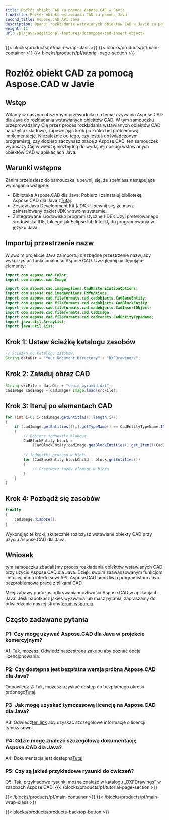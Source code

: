 ```yaml
---
title: Rozłóż obiekt CAD za pomocą Aspose.CAD w Javie
linktitle: Rozłóż obiekt wstawiania CAD za pomocą Java
second_title: Aspose.CAD API Java
description: Opanuj rozkładanie wstawianych obiektów CAD w Javie za pomocą Aspose.CAD. Postępuj zgodnie z naszym przewodnikiem krok po kroku, aby uzyskać efektywną obsługę. Zanurz się w świat manipulacji CAD.
weight: 11
url: /pl/java/additional-features/decompose-cad-insert-object/
---
```


{{< blocks/products/pf/main-wrap-class >}}
{{< blocks/products/pf/main-container >}}
{{< blocks/products/pf/tutorial-page-section >}}

# Rozłóż obiekt CAD za pomocą Aspose.CAD w Javie

## Wstęp

Witamy w naszym obszernym przewodniku na temat używania Aspose.CAD dla Java do rozkładania wstawianych obiektów CAD. W tym samouczku przeprowadzimy Cię przez proces rozkładania wstawianych obiektów CAD na części składowe, zapewniając krok po kroku bezproblemową implementację. Niezależnie od tego, czy jesteś doświadczonym programistą, czy dopiero zaczynasz pracę z Aspose.CAD, ten samouczek wyposaży Cię w wiedzę niezbędną do wydajnej obsługi wstawianych obiektów CAD w aplikacjach Java.

## Warunki wstępne

Zanim przejdziesz do samouczka, upewnij się, że spełniasz następujące wymagania wstępne:

- Biblioteka Aspose.CAD dla Java: Pobierz i zainstaluj bibliotekę Aspose.CAD dla Java z[Tutaj](https://releases.aspose.com/cad/java/).
- Zestaw Java Development Kit (JDK): Upewnij się, że masz zainstalowany pakiet JDK w swoim systemie.
- Zintegrowane środowisko programistyczne (IDE): Użyj preferowanego środowiska IDE, takiego jak Eclipse lub IntelliJ, do programowania w języku Java.

## Importuj przestrzenie nazw

W swoim projekcie Java zaimportuj niezbędne przestrzenie nazw, aby wykorzystać funkcjonalność Aspose.CAD. Uwzględnij następujące elementy:

```java
import com.aspose.cad.Color;
import com.aspose.cad.Image;

import com.aspose.cad.imageoptions.CadRasterizationOptions;
import com.aspose.cad.imageoptions.PdfOptions;
import com.aspose.cad.fileformats.cad.cadobjects.CadBaseEntity;
import com.aspose.cad.fileformats.cad.cadobjects.CadBlockEntity;
import com.aspose.cad.fileformats.cad.cadobjects.CadInsertObject;
import com.aspose.cad.fileformats.cad.CadImage;
import com.aspose.cad.fileformats.cad.cadconsts.CadEntityTypeName;
import java.util.ArrayList;
import java.util.List;
```

## Krok 1: Ustaw ścieżkę katalogu zasobów

```java
// Ścieżka do katalogu zasobów.
String dataDir = "Your Document Directory" + "DXFDrawings/";
```

## Krok 2: Załaduj obraz CAD

```java
String srcFile = dataDir + "conic_pyramid.dxf";
CadImage cadImage =(CadImage) Image.load(srcFile);
```

## Krok 3: Iteruj po elementach CAD

```java
for (int i=0; i<cadImage.getEntities().length;i++)
{
    if (cadImage.getEntities()[i].getTypeName() == CadEntityTypeName.INSERT)
    {
        // Pobierz jednostkę blokową
        CadBlockEntity block =
            (CadBlockEntity)cadImage.getBlockEntities().get_Item(((CadInsertObject)cadImage.getEntities()[i]).getName());
            
        // Jednostki procesu w bloku
        for (CadBaseEntity blockChild : block.getEntities())
        {
            // Przetwórz każdy element w bloku
        }
    }
}
```

## Krok 4: Pozbądź się zasobów

```java
finally
{
    cadImage.dispose();
}
```

Wykonując te kroki, skutecznie rozłożysz wstawiane obiekty CAD przy użyciu Aspose.CAD dla Java.

## Wniosek

tym samouczku zbadaliśmy proces rozkładania obiektów wstawianych CAD przy użyciu Aspose.CAD dla Java. Dzięki swoim zaawansowanym funkcjom i intuicyjnemu interfejsowi API, Aspose.CAD umożliwia programistom Java bezproblemową pracę z plikami CAD.

 Miłej zabawy podczas odkrywania możliwości Aspose.CAD w aplikacjach Java! Jeśli napotkasz jakieś wyzwania lub masz pytania, zapraszamy do odwiedzenia naszej strony[forum wsparcia](https://forum.aspose.com/c/cad/19).

## Często zadawane pytania

### P1: Czy mogę używać Aspose.CAD dla Java w projekcie komercyjnym?

 A1: Tak, możesz. Odwiedź nasze[strona zakupu](https://purchase.aspose.com/buy) aby poznać opcje licencjonowania.

### P2: Czy dostępna jest bezpłatna wersja próbna Aspose.CAD dla Java?

 Odpowiedź 2: Tak, możesz uzyskać dostęp do bezpłatnego okresu próbnego[Tutaj](https://releases.aspose.com/).

### P3: Jak mogę uzyskać tymczasową licencję na Aspose.CAD dla Java?

 A3: Odwiedź[ten link](https://purchase.aspose.com/temporary-license/) aby uzyskać szczegółowe informacje o licencji tymczasowej.

### P4: Gdzie mogę znaleźć szczegółową dokumentację Aspose.CAD dla Java?

 A4: Dokumentacja jest dostępna[Tutaj](https://reference.aspose.com/cad/java/).

### P5: Czy są jakieś przykładowe rysunki do ćwiczeń?

O5: Tak, przykładowe rysunki można znaleźć w katalogu „DXFDrawings” w zasobach Aspose.CAD.
{{< /blocks/products/pf/tutorial-page-section >}}

{{< /blocks/products/pf/main-container >}}
{{< /blocks/products/pf/main-wrap-class >}}

{{< blocks/products/products-backtop-button >}}

